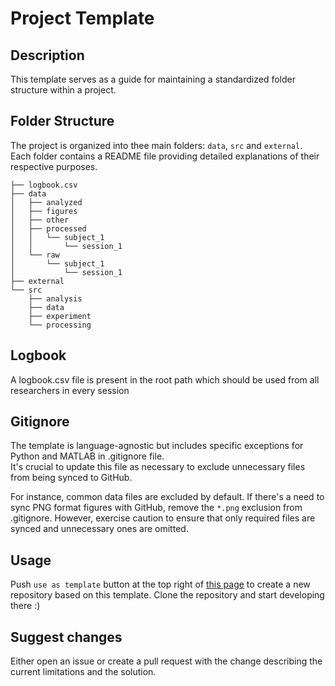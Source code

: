 # Project Template

## Description

This template serves as a guide for maintaining a standardized folder structure within a project.

## Folder Structure

The project is organized into thee main folders: `data`, `src` and `external`. <br>
Each folder contains a README file providing detailed explanations of their respective purposes.

```shell
├── logbook.csv
├── data
│   ├── analyzed
│   ├── figures
│   ├── other
│   ├── processed
│   │   └── subject_1
│   │       └── session_1
│   └── raw
│       └── subject_1
│           └── session_1
├── external
└── src
    ├── analysis
    ├── data
    ├── experiment
    └── processing

```

## Logbook

A logbook.csv file is present in the root path which should be used from all researchers in every session

## Gitignore

The template is language-agnostic but includes specific exceptions for Python and MATLAB in .gitignore file. <br>
It's crucial to update this file as necessary to exclude unnecessary files from being synced to GitHub.

For instance, common data files are excluded by default.
If there's a need to sync PNG format figures with GitHub, remove the `*.png` exclusion from .gitignore.
However, exercise caution to ensure that only required files are synced and unnecessary ones are omitted.

## Usage

Push `use as template` button at the top right of [this page](https://github.com/poulet-lab/project-template/tree/main) to create a new repository based on this template.
Clone the repository and start developing there :)

## Suggest changes

Either open an issue or create a pull request with the change describing the current limitations and the solution.
